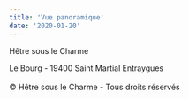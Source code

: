 ```yaml
---
title: 'Vue panoramique'
date: '2020-01-20'
---
```


Hêtre sous le Charme

<p class="small">
Le Bourg - 19400 Saint Martial Entraygues
<br/><br/>
©️ Hêtre sous le Charme - Tous droits réservés</p>
